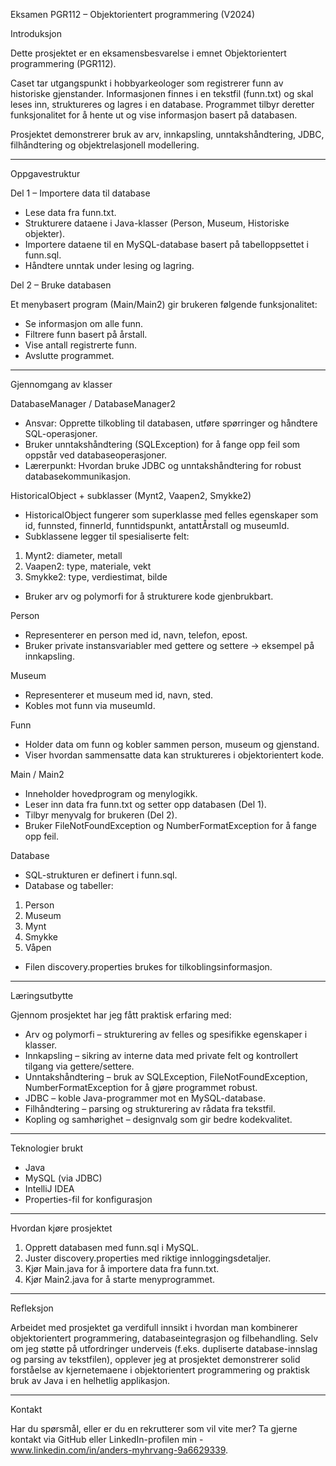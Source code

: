 Eksamen PGR112 – Objektorientert programmering (V2024)

Introduksjon

Dette prosjektet er en eksamensbesvarelse i emnet Objektorientert programmering (PGR112).

Caset tar utgangspunkt i hobbyarkeologer som registrerer funn av historiske gjenstander. Informasjonen finnes i en tekstfil (funn.txt) og skal leses inn, struktureres og lagres i en database. Programmet tilbyr deretter funksjonalitet for å hente ut og vise informasjon basert på databasen.

Prosjektet demonstrerer bruk av arv, innkapsling, unntakshåndtering, JDBC, filhåndtering og objektrelasjonell modellering.

---
 
Oppgavestruktur

Del 1 – Importere data til database

-	Lese data fra funn.txt.
-	Strukturere dataene i Java-klasser (Person, Museum, Historiske objekter).
-	Importere dataene til en MySQL-database basert på tabelloppsettet i funn.sql.
-	Håndtere unntak under lesing og lagring.

Del 2 – Bruke databasen

Et menybasert program (Main/Main2) gir brukeren følgende funksjonalitet:
-	Se informasjon om alle funn.
-	Filtrere funn basert på årstall.
-	Vise antall registrerte funn.
-	Avslutte programmet.

---
 
Gjennomgang av klasser

DatabaseManager / DatabaseManager2

-	Ansvar: Opprette tilkobling til databasen, utføre spørringer og håndtere SQL-operasjoner.
-	Bruker unntakshåndtering (SQLException) for å fange opp feil som oppstår ved databaseoperasjoner.
-	Lærerpunkt: Hvordan bruke JDBC og unntakshåndtering for robust databasekommunikasjon.

HistoricalObject + subklasser (Mynt2, Vaapen2, Smykke2)

-	HistoricalObject fungerer som superklasse med felles egenskaper som id, funnsted, finnerId, funntidspunkt, antattÅrstall og museumId.
-	Subklassene legger til spesialiserte felt:
1. Mynt2: diameter, metall
2.	Vaapen2: type, materiale, vekt
3.	Smykke2: type, verdiestimat, bilde
-	Bruker arv og polymorfi for å strukturere kode gjenbrukbart.

Person

-	Representerer en person med id, navn, telefon, epost.
-	Bruker private instansvariabler med gettere og settere → eksempel på innkapsling.

Museum

-	Representerer et museum med id, navn, sted.
-	Kobles mot funn via museumId.

Funn

-	Holder data om funn og kobler sammen person, museum og gjenstand.
-	Viser hvordan sammensatte data kan struktureres i objektorientert kode.

Main / Main2

-	Inneholder hovedprogram og menylogikk.
-	Leser inn data fra funn.txt og setter opp databasen (Del 1).
-	Tilbyr menyvalg for brukeren (Del 2).
-	Bruker FileNotFoundException og NumberFormatException for å fange opp feil.
 
Database

-	SQL-strukturen er definert i funn.sql.
-	Database og tabeller:
1.	Person
2.	Museum
3.	Mynt
4.	Smykke
5.	Våpen
-	Filen discovery.properties brukes for tilkoblingsinformasjon.

 ---
 
Læringsutbytte

Gjennom prosjektet har jeg fått praktisk erfaring med:

-	Arv og polymorfi – strukturering av felles og spesifikke egenskaper i klasser.
-	Innkapsling – sikring av interne data med private felt og kontrollert tilgang via gettere/settere.
-	Unntakshåndtering – bruk av SQLException, FileNotFoundException, NumberFormatException for å gjøre programmet robust.
-	JDBC – koble Java-programmer mot en MySQL-database.
-	Filhåndtering – parsing og strukturering av rådata fra tekstfil.
-	Kopling og samhørighet – designvalg som gir bedre kodekvalitet.

 ---
 
Teknologier brukt

-	Java
-	MySQL (via JDBC)
-	IntelliJ IDEA
-	Properties-fil for konfigurasjon

---
 
Hvordan kjøre prosjektet

1.	Opprett databasen med funn.sql i MySQL.
2.	Juster discovery.properties med riktige innloggingsdetaljer.
3.	Kjør Main.java for å importere data fra funn.txt.
4.	Kjør Main2.java for å starte menyprogrammet.

 ---
 
Refleksjon

Arbeidet med prosjektet ga verdifull innsikt i hvordan man kombinerer objektorientert programmering, databaseintegrasjon og filbehandling. Selv om jeg støtte på utfordringer underveis (f.eks. dupliserte database-innslag og parsing av tekstfilen), opplever jeg at prosjektet demonstrerer solid forståelse av kjernetemaene i objektorientert programmering og praktisk bruk av Java i en helhetlig applikasjon.

---

Kontakt

Har du spørsmål, eller er du en rekrutterer som vil vite mer? Ta gjerne kontakt via GitHub eller LinkedIn-profilen min - www.linkedin.com/in/anders-myhrvang-9a6629339.

